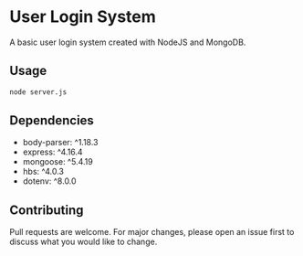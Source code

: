 # User Login System

A basic user login system created with NodeJS and MongoDB.

## Usage

```bash
node server.js
```

## Dependencies

- body-parser: ^1.18.3
- express: ^4.16.4
- mongoose: ^5.4.19
- hbs: ^4.0.3
- dotenv: ^8.0.0


## Contributing
Pull requests are welcome. For major changes, please open an issue first to discuss what you would like to change.